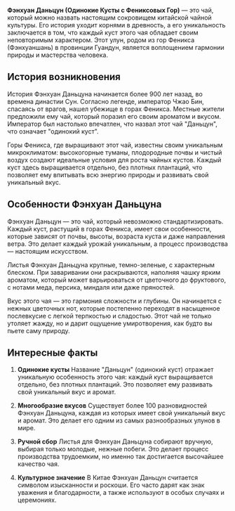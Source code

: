 **Фэнхуан Даньцун (Одинокие Кусты с Фениксовых Гор)** — это чай, который можно назвать настоящим сокровищем китайской чайной культуры. Его история уходит корнями в древность, а его уникальность заключается в том, что каждый куст этого чая обладает своим неповторимым характером. Этот улун, родом из гор Феникса (Фэнхуаншань) в провинции Гуандун, является воплощением гармонии природы и мастерства человека.

## История возникновения

История Фэнхуан Даньцуна начинается более 900 лет назад, во времена династии Сун. Согласно легенде, император Чжао Бин, спасаясь от врагов, нашел убежище в горах Феникса. Местные жители предложили ему чай, который поразил его своим ароматом и вкусом. Император был настолько впечатлен, что назвал этот чай "Даньцун", что означает "одинокий куст".

Горы Феникса, где выращивают этот чай, известны своим уникальным микроклиматом: высокогорные туманы, плодородные почвы и чистый воздух создают идеальные условия для роста чайных кустов. Каждый куст здесь выращивается отдельно, без плотных плантаций, что позволяет ему впитывать всю энергию природы и развивать свой уникальный вкус.

## Особенности Фэнхуан Даньцуна

Фэнхуан Даньцун — это чай, который невозможно стандартизировать. Каждый куст, растущий в горах Феникса, имеет свои особенности, которые зависят от почвы, высоты, возраста куста и даже направления ветра. Это делает каждый урожай уникальным, а процесс производства — настоящим искусством.

Листья Фэнхуан Даньцуна крупные, темно-зеленые, с характерным блеском. При заваривании они раскрываются, наполняя чашку ярким ароматом, который может варьироваться от цветочного до фруктового, с нотами меда, персика, миндаля или даже пряностей.

Вкус этого чая — это гармония сложности и глубины. Он начинается с нежных цветочных нот, которые постепенно переходят в насыщенное послевкусие с легкой терпкостью и сладостью. Этот чай не только утоляет жажду, но и дарит ощущение умиротворения, как будто вы пьете саму природу.

## Интересные факты

1. **Одинокие кусты**
   Название "Даньцун" (одинокий куст) отражает уникальную особенность этого чая: каждый куст выращивается отдельно, без плотных плантаций. Это позволяет ему развивать свой уникальный вкус и аромат.

2. **Многообразие вкусов**
   Существует более 100 разновидностей Фэнхуан Даньцуна, каждая из которых имеет свой уникальный вкус и аромат. Это делает его одним из самых разнообразных улунов в мире.

3. **Ручной сбор**
   Листья для Фэнхуан Даньцуна собирают вручную, выбирая только молодые, нежные побеги. Это делает процесс производства трудоемким, но именно так достигается высочайшее качество чая.

4. **Культурное значение**
   В Китае Фэнхуан Даньцун считается символом изысканности и роскоши. Его часто дарят как знак уважения и благодарности, а также используют в особых случаях и церемониях.
